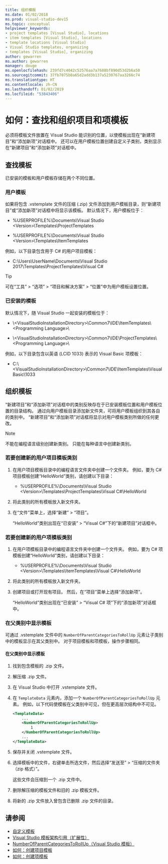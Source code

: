 ```yaml
---
title: 组织模板
ms.date: 01/02/2018
ms.prod: visual-studio-dev15
ms.topic: conceptual
helpviewer_keywords:
- project templates [Visual Studio], locations
- item templates [Visual Studio], locations
- template locations [Visual Studio]
- Visual Studio templates, organizing
- templates [Visual Studio], organizing
author: gewarren
ms.author: gewarren
manager: douge
ms.openlocfilehash: 239fd7c4042c52576aa7a7688bf890d53d2b6a50
ms.sourcegitcommit: 37fb7075b0a65d2add3b137a5230767aa3266c74
ms.translationtype: HT
ms.contentlocale: zh-CN
ms.lasthandoff: 01/02/2019
ms.locfileid: "53843406"
---
```

# <a name="how-to-locate-and-organize-project-and-item-templates"></a>如何：查找和组织项目和项模板

必须将模板文件放置在 Visual Studio 能识别的位置，以使模板出现在“新建项目”和“添加新项”对话框中。 还可以在用户模板位置创建自定义子类别，类别显示在“新建项目”和“添加新项”对话框中。

## <a name="locate-templates"></a>查找模板

已安装的模板和用户模板存储在两个不同位置。

### <a name="user-templates"></a>用户模板

如果将包含 .vstemplate 文件的压缩 (.zip) 文件添加到用户模板目录，则“新建项目”或“添加新项”对话框中将显示该模板。 默认情况下，用户模板位于：

- %USERPROFILE%\Documents\Visual Studio \<Version\>\Templates\ProjectTemplates

- %USERPROFILE%\Documents\Visual Studio \<Version\>\Templates\ItemTemplates

例如，以下目录包含用于 C# 的用户项目模板：

- C:\Users\UserName\Documents\Visual Studio 2017\Templates\ProjectTemplates\Visual C#

> [!TIP]
> 可在“工具” > “选项” > “项目和解决方案” > “位置”中为用户模板设置位置。

### <a name="installed-templates"></a>已安装的模板

默认情况下，随 Visual Studio 一起安装的模板位于：

- \\<VisualStudioInstallationDirectory\>\Common7\IDE\ItemTemplates\\<Programming Language\>\\<Locale ID>

- \\<VisualStudioInstallationDirectory\>\Common7\IDE\ProjectTemplates\\<Programming Language\>\\<Locale ID>

例如，以下目录包含以英语 (LCID 1033) 表示的 Visual Basic 项模板：

- C:\\<VisualStudioInstallationDirectory\>\Common7\IDE\ItemTemplates\VisualBasic\1033

## <a name="organize-templates"></a>组织模板

“新建项目”和“添加新项”对话框中的类别反映存在于已安装模板位置和用户模板位置的目录结构。 通过向用户模板目录添加新文件夹，可将用户模板组织到其各自的类别中。 “新建项目”和“添加新项”对话框将显示对用户模板类别所做的任何更改。

> [!NOTE]
> 不能在编程语言级别创建新类别。 只能在每种语言中创建新类别。

### <a name="to-create-new-user-project-template-categories"></a>若要创建新的用户项目模板类别

1. 在用户项目模板目录中的编程语言文件夹中创建一个文件夹。 例如，要为 C# 项目模板创建“HelloWorld”类别，请创建以下目录：

    - \%USERPROFILE%\Documents\Visual Studio \<Version\>\Templates\ProjectTemplates\Visual C#\HelloWorld

1. 将此类别的所有模板放入新文件夹。

1. 在“文件”菜单上，选择“新建” > “项目”。

   “HelloWorld”类别出现在“已安装” > “Visual C#”下的“新建项目”对话框中。

### <a name="to-create-new-user-item-template-categories"></a>若要创建新的用户项模板类别

1. 在用户项模板目录中的编程语言文件夹中创建一个文件夹。 例如，要为 C# 项模板创建“HelloWorld”类别，请创建以下目录：

    - \%USERPROFILE%\Documents\Visual Studio \<Version\>\Templates\ItemTemplates\Visual C#\HelloWorld

1. 将此类别的所有模板放入新文件夹。

1. 创建项目或打开现有项目。 然后，在“项目”菜单上选择“添加新项”。

   “HelloWorld”类别出现在“已安装” > “Visual C# 项”下的“添加新项”对话框中。

### <a name="display-templates-in-parent-categories"></a>在父类别中显示模板

可通过 .vstemplate 文件中的 `NumberOfParentCategoriesToRollUp` 元素让子类别中的模板显示在其父类别中。 对于项目模板和项模板，操作步骤相同。

#### <a name="to-display-templates-in-parent-categories"></a>在父类别中显示模板

1. 找到包含模板的 .zip 文件。

1. 解压缩 .zip 文件。

1. 在 Visual Studio 中打开 .vstemplate 文件。

1. 在 `TemplateData` 元素内，添加一个 `NumberOfParentCategoriesToRollUp` 元素。 例如，以下代码使模板在父类别中可见，但在更高层次结构中不可见。

    ```xml
    <TemplateData>
        ...
        <NumberOfParentCategoriesToRollUp>
            1
        </NumberOfParentCategoriesToRollUp>
        ...
    </TemplateData>
    ```

1. 保存并关闭 .vstemplate 文件。

1. 选择模板中的文件，右键单击所选文件，然后选择“发送至” > “压缩的文件夹（zip 格式）”。

   这些文件会压缩到一个 .zip 文件中。

1. 删除解压缩的模板文件和旧的 .zip 模板文件。

1. 将新的 .zip 文件放入曾包含已删除 .zip 文件的目录。

## <a name="see-also"></a>请参阅

- [自定义模板](../ide/customizing-project-and-item-templates.md)
- [Visual Studio 模板架构引用（扩展性）](../extensibility/visual-studio-template-schema-reference.md)
- [NumberOfParentCategoriesToRollUp（Visual Studio 模板）](../extensibility/numberofparentcategoriestorollup-visual-studio-templates.md)
- [如何：创建项目模板](../ide/how-to-create-project-templates.md)
- [如何：创建项模板](../ide/how-to-create-item-templates.md)